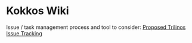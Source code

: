# Kokkos Wiki

Issue / task management process and tool to consider: [Proposed Trilinos Issue Tracking](https://github.com/trilinos/Trilinos/wiki/Managing-Trilinos-Project-Issues)
